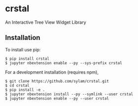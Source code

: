 crstal
===============================

An Interactive Tree View Widget Library

Installation
------------

To install use pip:

    $ pip install crstal
    $ jupyter nbextension enable --py --sys-prefix crstal


For a development installation (requires npm),

    $ git clone https://github.com/sylam/crstal.git
    $ cd crstal
    $ pip install -e .
    $ jupyter nbextension install --py --symlink --user crstal
    $ jupyter nbextension enable --py --user crstal
